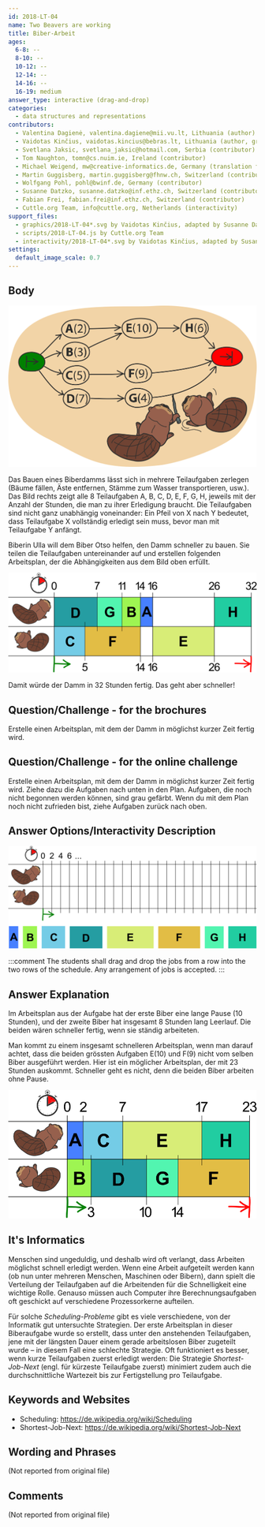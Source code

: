 ```yaml
---
id: 2018-LT-04
name: Two Beavers are working
title: Biber-Arbeit
ages:
  6-8: --
  8-10: --
  10-12: --
  12-14: --
  14-16: --
  16-19: medium
answer_type: interactive (drag-and-drop)
categories:
  - data structures and representations
contributors:
  - Valentina Dagienė, valentina.dagiene@mii.vu.lt, Lithuania (author)
  - Vaidotas Kinčius, vaidotas.kincius@bebras.lt, Lithuania (author, graphics)
  - Svetlana Jaksic, svetlana_jaksic@hotmail.com, Serbia (contributor)
  - Tom Naughton, tomn@cs.nuim.ie, Ireland (contributor)
  - Michael Weigend, mw@creative-informatics.de, Germany (translation from English into German)
  - Martin Guggisberg, martin.guggisberg@fhnw.ch, Switzerland (contributor)
  - Wolfgang Pohl, pohl@bwinf.de, Germany (contributor)
  - Susanne Datzko, susanne.datzko@inf.ethz.ch, Switzerland (contributor, graphics)
  - Fabian Frei, fabian.frei@inf.ethz.ch, Switzerland (contributor)
  - Cuttle.org Team, info@cuttle.org, Netherlands (interactivity)
support_files:
  - graphics/2018-LT-04*.svg by Vaidotas Kinčius, adapted by Susanne Datzko
  - scripts/2018-LT-04.js by Cuttle.org Team
  - interactivity/2018-LT-04*.svg by Vaidotas Kinčius, adapted by Susanne Datzko
settings:
  default_image_scale: 0.7
---
```



## Body

![](graphics/2018-LT-04-body1.svg "Biber-Arbeit (350px right)")

Das Bauen eines Biberdamms lässt sich in mehrere Teilaufgaben zerlegen (Bäume fällen, Äste entfernen, Stämme zum Wasser transportieren, usw.). Das Bild rechts zeigt alle 8&nbsp;Teilaufgaben A, B, C, D, E, F, G, H, jeweils mit der Anzahl der Stunden, die man zu ihrer Erledigung braucht. Die Teilaufgaben sind nicht ganz unabhängig voneinander: Ein Pfeil von X nach Y bedeutet, dass Teilaufgabe X vollständig erledigt sein muss, bevor man mit Teilaufgabe Y anfängt. 


Biberin Ulla will dem Biber Otso helfen, den Damm schneller zu bauen. Sie teilen die Teilaufgaben untereinander auf und erstellen folgenden Arbeitsplan, der die Abhängigkeiten aus dem Bild oben erfüllt.

![](graphics/2018-LT-04-body2-compatible.svg "Ullas Arbeitsplan")

Damit würde der Damm in 32 Stunden fertig. Das geht aber schneller!


## Question/Challenge - for the brochures

Erstelle einen Arbeitsplan, mit dem der Damm in möglichst kurzer Zeit fertig wird.


## Question/Challenge - for the online challenge

Erstelle einen Arbeitsplan, mit dem der Damm in möglichst kurzer Zeit fertig wird.
Ziehe dazu die Aufgaben nach unten in den Plan.
Aufgaben, die noch nicht begonnen werden können, sind grau gefärbt.
Wenn du mit dem Plan noch nicht zufrieden bist, ziehe Aufgaben zurück nach oben.


## Answer Options/Interactivity Description

![](graphics/2018-LT-04-question-compatible.svg "leerer Arbeitsplan")

:::comment
The students shall drag and drop the jobs from a row into the two rows of the schedule. Any arrangement of jobs is accepted.
:::


## Answer Explanation

Im Arbeitsplan aus der Aufgabe hat der erste Biber eine lange Pause (10 Stunden), und der zweite Biber hat insgesamt 8 Stunden lang Leerlauf. Die beiden wären schneller fertig, wenn sie ständig arbeiteten.

Man kommt zu einem insgesamt schnelleren Arbeitsplan, wenn man darauf achtet, dass die beiden grössten Aufgaben E(10) und F(9) nicht vom selben Biber ausgeführt werden. Hier ist ein möglicher Arbeitsplan, der mit 23 Stunden auskommt. Schneller geht es nicht, denn die beiden Biber arbeiten ohne Pause.

![](graphics/2018-LT-04-explanation-compatible.svg "möglicher Arbeitsplan")

## It's Informatics

Menschen sind ungeduldig, und deshalb wird oft verlangt, dass Arbeiten möglichst schnell erledigt werden. Wenn eine Arbeit aufgeteilt werden kann (ob nun unter mehreren Menschen, Maschinen oder Bibern), dann spielt die Verteilung der Teilaufgaben auf die Arbeitenden für die Schnelligkeit eine wichtige Rolle. 
Genauso müssen auch Computer ihre Berechnungsaufgaben oft geschickt auf verschiedene Prozessorkerne aufteilen. 

Für solche _Scheduling-Probleme_ gibt es viele verschiedene, von der Informatik gut untersuchte Strategien. Der erste Arbeitsplan in dieser Biberaufgabe wurde so erstellt, dass unter den anstehenden Teilaufgaben, jene mit der längsten Dauer einem gerade arbeitslosen Biber zugeteilt wurde – in diesem Fall eine schlechte Strategie. Oft funktioniert es besser, wenn kurze Teilaufgaben zuerst erledigt werden: Die Strategie _Shortest-Job-Next_ (engl. für kürzeste Teilaufgabe zuerst) minimiert zudem auch die durchschnittliche Wartezeit bis zur Fertigstellung pro Teilaufgabe. 


## Keywords and Websites

 - Scheduling: https://de.wikipedia.org/wiki/Scheduling
 - Shortest-Job-Next: https://de.wikipedia.org/wiki/Shortest-Job-Next


## Wording and Phrases

(Not reported from original file)


## Comments

(Not reported from original file)